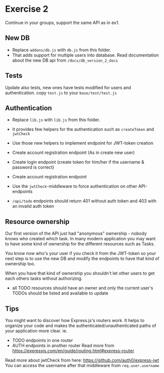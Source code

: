 # Exercise 2

Continue in your groups, support the same API as in ex1.

## New DB
- Replace `addons/db.js` with `db.js` from this folder.
- That adds support for multiple users into database. Read documentation about the new DB api from `/docs/db_version_2_docs`

## Tests
Update also tests, new ones have tests modified for users and authentication.
copy `test.js` to your `base/test/test.js`

## Authentication
- Replace `lib.js` with `lib.js` from this folder.
- It provides few helpers for the authentication such as `createToken` and `jwtCheck`
- Use those new helpers to implement endpoint for JWT-token creation
- Create account registration endpoint (As in create new user)
- Create login endpoint (create token for him/her if the username & password is correct)
- Create account registration endpoint
- Use the `jwtCheck`-middleware to force authentication on other API-endpoints

- `/api/todo` endpoints should return 401 without auth token and 403 with an invalid auth token

## Resource ownership
Our first version of the API just had "anonymous" ownership - nobody knows who created which task.
In many modern application you may want to have some kind of ownership for the different resources such as Tasks.

You know now who's your user if you check it from the JWT-token so your next step is to use the new DB and modify the endpoints to have that kind of ownership too.

When you have that kind of ownership you shouldn't let other users to get each others tasks without authorizing.

* all TODO resources should have an owner and only the current user's TODOs should be listed and available to update


## Tips
You might want to discover how Express.js's routers work.
It helps to organize your code and makes the authenticated/unauthenticated paths of your application more clear.
ie.
* TODO endpoints in one router
* AUTH endpoints in another router
Read more from https://expressjs.com/en/guide/routing.html#express-router


Read more about jwtCheck from here: https://github.com/auth0/express-jwt
You can access the username after that middleware from `req.user.username`
